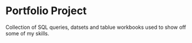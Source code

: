 # Portfolio Project 
Collection of SQL queries, datsets and tablue workbooks used to show off some of my skills.

